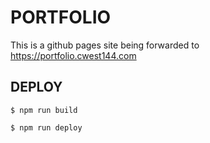 # PORTFOLIO

This is a github pages site being forwarded to https://portfolio.cwest144.com

## DEPLOY

    $ npm run build

    $ npm run deploy
